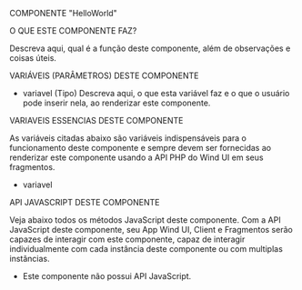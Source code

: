 COMPONENTE "HelloWorld"

O QUE ESTE COMPONENTE FAZ?

Descreva aqui, qual é a função deste componente, além de observações e coisas úteis.

VARIÁVEIS (PARÂMETROS) DESTE COMPONENTE

- variavel (Tipo)
    Descreva aqui, o que esta variável faz e o que o usuário pode inserir nela, ao renderizar este componente.

VARIAVEIS ESSENCIAS DESTE COMPONENTE

As variáveis citadas abaixo são variáveis indispensáveis para o funcionamento deste componente e sempre devem ser fornecidas ao renderizar este componente
usando a API PHP do Wind UI em seus fragmentos.

- variavel

API JAVASCRIPT DESTE COMPONENTE

Veja abaixo todos os métodos JavaScript deste componente. Com a API JavaScript deste componente, seu App Wind UI, Client e Fragmentos serão capazes de
interagir com este componente, capaz de interagir individualmente com cada instância deste componente ou com multiplas instâncias.

- Este componente não possui API JavaScript.